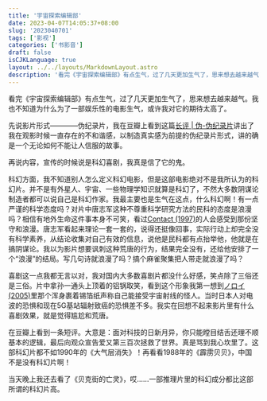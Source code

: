 ```yaml
---
title: '宇宙探索编辑部'
date: 2023-04-07T14:05:37+08:00
slug: '2023040701'
tags: ['影视']
categories: ['书影音']
draft: false
isCJKLanguage: true
layout: ../../layouts/MarkdownLayout.astro
description: '看完《宇宙探索编辑部》有点生气，过了几天更加生气了，思来想去越来越气。我也不知道为什么为了一部娱乐性的电影生气，或许我对它的期待太高了。'
---
```

看完《宇宙探索编辑部》有点生气，过了几天更加生气了，思来想去越来越气。我也不知道为什么为了一部娱乐性的电影生气，或许我对它的期待太高了。

先说影片形式————伪纪录片，我在豆瓣上看到这篇[长评 | 伪-伪纪录片][]讲出了我在观影时候一直存在的不和谐感，以制造真实感为前提的伪纪录片形式，讲的确是一个无论如何不能让人信服的故事。

再说内容，宣传的时候说是科幻喜剧，我真是信了它的鬼。

科幻方面，我不知道别人怎么定义科幻电影，但是这部电影绝对不是我所认为的科幻片。并不是有外星人、宇宙、一些物理学知识就算是科幻了，不然大多数阴谋论制造者都可以说自己是科幻作家。我最主要也是生气在这点，什么科幻啊！有一点严谨的科学态度吗？对片中唐志军这种不尊重科学研究方法的民科的态度是浪漫吗？相信有地外生命这件事本身不可笑，看过[Contact (1997)][]的人会感受到那份坚守和浪漫。唐志军看起来理论一套一套的，说得还挺像回事，实际行动上却完全没有科学素养，从结论收集对自己有效的信息，说他是民科都有点抬举他，他就是在搞阴谋论。我以为影片想要讽刺这种荒唐的行为，结果完全没有，还给他安排了一个“浪漫”的结局。写几句诗就浪漫了吗？搞个麻雀聚集把人带走就浪漫了吗？

喜剧这一点我都无言以对，我对国内大多数喜剧片都没什么好感，笑点除了三俗还是三俗。片中拿孙一通头上顶着的铝锅取笑，看到这个形象我第一想到[ノロイ (2005)][]里那个浑身裹着锡箔纸声称自己能接受宇宙射线的怪人。当时日本人对电波的恐惧和现在5G基站辐射致癌的恐惧差不多。我实在回想不起来影片里有什么喜剧效果，就是觉得尴尬和荒唐。

在豆瓣上看到一条短评。大意是：面对科技的日新月异，你只能瞠目结舌还理不顺基本的逻辑，最后向观众宣告爱又第三百次拯救了世界。真是骂到我心坎里了。这部科幻片都不如1990年的《大气层消失》！再看看1988年的《霹雳贝贝》，中国不是没有科幻片啊！

当天晚上我还去看了《贝克街的亡灵》，哎……一部推理片里的科幻成分都比这部所谓的科幻片高。

[长评 | 伪-伪纪录片]:https://movie.douban.com/review/15083066/

[Contact (1997)]:https://letterboxd.com/film/contact/details/

[ノロイ (2005)]:https://letterboxd.com/film/noroi-the-curse/
